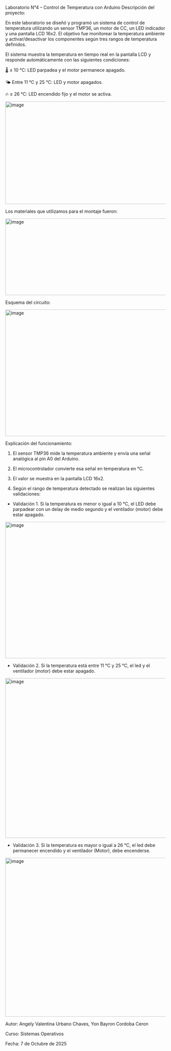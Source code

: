 Laboratorio N°4 – Control de Temperatura con Arduino
Descripción del proyecto:

En este laboratorio se diseñó y programó un sistema de control de temperatura utilizando un sensor TMP36, un motor de CC, un LED indicador y una pantalla LCD 16x2.
El objetivo fue monitorear la temperatura ambiente y activar/desactivar los componentes según tres rangos de temperatura definidos.

El sistema muestra la temperatura en tiempo real en la pantalla LCD y responde automáticamente con las siguientes condiciones:

🌡️ ≤ 10 °C: LED parpadea y el motor permanece apagado.

🌤️ Entre 11 °C y 25 °C: LED y motor apagados.

🔥 ≥ 26 °C: LED encendido fijo y el motor se activa.

<img width="590" height="321" alt="image" src="https://github.com/user-attachments/assets/c6f43db1-c063-4cde-99f8-d3cc6584e4bf" />

Los materiales que utilizamos para el montaje fueron:

<img width="590" height="240" alt="image" src="https://github.com/user-attachments/assets/89b66a23-05da-497f-92af-2e886bb7897f" />

Esquema del circuito:

<img width="590" height="396" alt="image" src="https://github.com/user-attachments/assets/568faa9b-e549-4357-a243-20cb980c7438" />

Explicación del funcionamiento:

1. El sensor TMP36 mide la temperatura ambiente y envía una señal analógica al pin A0 del Arduino.

2. El microcontrolador convierte esa señal en temperatura en °C.

3. El valor se muestra en la pantalla LCD 16x2.

4. Según el rango de temperatura detectado se realizan las siguientes validaciones:
   
- Validación 1. Si la temperatura es menor o igual a 10 °C, el LED debe parpadear con un delay
de medio segundo y el ventilador (motor) debe estar apagado.

<img width="619" height="427" alt="image" src="https://github.com/user-attachments/assets/73562bb3-01f8-4224-831c-d3ed3fdf726b" />

- Validación 2. Si la temperatura está entre 11 °C y 25 °C, el led y el ventilador (motor) debe
estar apagado.

<img width="741" height="500" alt="image" src="https://github.com/user-attachments/assets/fc3bb298-edce-49e3-a58a-98523c08d532" />

- Validación 3. Si la temperatura es mayor o igual a 26 °C, el led debe permanecer encendido y
el ventilador (Motor), debe encenderse.

<img width="749" height="497" alt="image" src="https://github.com/user-attachments/assets/7c6b4ae4-7cc0-4e86-916b-bd7aa7e0fb4e" />

Autor: Angely Valentina Urbano Chaves, Yon Bayron Cordoba Ceron

Curso: Sistemas Operativos

Fecha: 7 de Octubre de 2025





